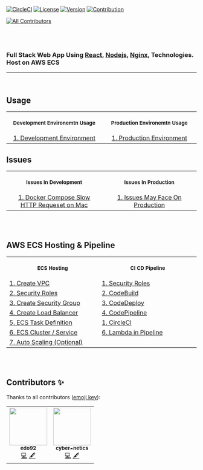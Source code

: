 [![CircleCI](https://circleci.com/gh/edo92/AWS-ECS-Hosting-Pipeline.svg?style=shield)]()
[![License](https://img.shields.io/badge/license-MIT-yellow?style=shield)](https://github.com/edo92/AWS-ECS-Hosting-Pipeline/blob/main/LICENSE)
[![Version](https://img.shields.io/badge/version-v1.0.0-1abc9c?style=shield)](https://github.com/edo92/AWS-ECS-Hosting-Pipeline)
[![Contribution](https://img.shields.io/badge/contributions-welcome-red.svg?style=shield)](https://github.com/edo92/AWS-ECS-Hosting-Pipeline)

<!-- ALL-CONTRIBUTORS-BADGE:START - Do not remove or modify this section -->

[![All Contributors](https://img.shields.io/badge/all_contributors-2-orange.svg?style=flat-square)](#contributors)

<!-- ALL-CONTRIBUTORS-BADGE:END -->

<br/>
<br/>

### Full Stack Web App Using [React](https://github.com/edo92/AWS-ECS-Hosting-Pipeline/tree/main/src/client), [Nodejs](https://github.com/edo92/AWS-ECS-Hosting-Pipeline/tree/main/src/backend), [Nginx](https://github.com/edo92/AWS-ECS-Hosting-Pipeline/tree/main/src/nginx), Technologies. Host on AWS ECS

---

<br/>

## Usage

<table align="center">
  <tr>
    <th align="center">
      <img width="441" height="1" />
      <p>
        <small>Development Environemtn Usage</small>
      </p>
    </th>
    <th align="center">
      <img width="441" height="1" />
      <p>
        <small>Production Environemtn Usage</small>
      </p>
    </th>
  </tr>
  <tr align="center">
    <td>
      <a
        href="https://github.com/edo92/AWS-ECS-Hosting-Pipeline/blob/docs/usage/usage.md#development-environment"
        >   1. Development Environment</a
      >
    </td>
    <td>
      <a
        href="https://github.com/edo92/AWS-ECS-Hosting-Pipeline/blob/docs/usage/usage.md#production-environment"
        >   1. Production Environment</a
      >
    </td>
  </tr>
</table>

## Issues

<table align="center">
  <tr>
    <th align="center">
      <img width="441" height="1" />
      <p>
        <small>Issues In Development</small>
      </p>
    </th>
    <th align="center">
      <img width="441" height="1" />
      <p>
        <small>Issues In Production</small>
      </p>
    </th>
  </tr>
  <tr align="center">
    <td>
      <a
        href="https://github.com/edo92/AWS-ECS-Hosting-Pipeline/blob/docs/issues/issues.md#development"
        >   1. Docker Compose Slow HTTP Requeset on Mac</a
      >
    </td>
    <td>
      <a
        href="https://github.com/edo92/AWS-ECS-Hosting-Pipeline/blob/docs/issues/issues.md#production"
        >   1. Issues May Face On Production</a
      >
    </td>
  </tr>
</table>

<br/>
<br/>

## AWS ECS Hosting & Pipeline

<table>
  <tr>
    <th align="center">
      <img width="441" height="1" />
      <p>
        <small>ECS Hosting</small>
      </p>
    </th>
    <th align="center">
      <img width="441" height="1" />
      <p>
        <small>CI CD Pipeline</small>
      </p>
    </th>
  </tr>
  <tr>
    <td>
      <a
        href="https://github.com/edo92/AWS-ECS-Hosting-Pipeline/blob/docs/vpc/vpc.md"
        >   1. Create VPC</a
      >
    </td>
    <td>
      <a
        href="https://github.com/edo92/AWS-ECS-Hosting-Pipeline/blob/docs/codebuild/codebuild.md#create-codebuild"
        >   1. Security Roles</a
      >
    </td>
  </tr>
  <tr>
    <td>
      <a
        href="https://github.com/edo92/AWS-ECS-Hosting-Pipeline/blob/docs/securityrole/securityrole.md#security-roles"
        >   2. Security Roles</a
      >
    </td>
    <td>
      <a
        href="https://github.com/edo92/AWS-ECS-Hosting-Pipeline/blob/docs/codebuild/codebuild.md#create-codebuild"
        >2. CodeBuild</a
      >
    </td>
  </tr>
  <tr>
    <td>
      <a
        href="https://github.com/edo92/AWS-ECS-Hosting-Pipeline/blob/docs/securitygroup/securitygroup.md"
        >   3. Create Security Group</a
      >
    </td>
    <td>
      <a
        href="https://github.com/edo92/AWS-ECS-Hosting-Pipeline/blob/docs/codedeploy/codedeploy.md"
        >3. CodeDeploy</a
      >
    </td>
  </tr>
  <tr>
    <td>
      <a
        href="https://github.com/edo92/AWS-ECS-Hosting-Pipeline/blob/docs/loadbalancer/loadbalancer.md"
        >   4. Create Load Balancer</a
      >
    </td>
    <td>
      <a
        href="https://github.com/edo92/AWS-ECS-Hosting-Pipeline/blob/docs/codepipeline/pipeline.md#codepipeline"
        >4. CodePipeline</a
      >
    </td>
  </tr>
  <tr>
    <td>
      <a
        href="https://github.com/edo92/AWS-ECS-Hosting-Pipeline/blob/docs/ecs/ecstaskdef.md"
        >   5. ECS Task Definition</a
      >
    </td>
    <td>
      <a
        href="https://github.com/edo92/AWS-ECS-Hosting-Pipeline/blob/docs/circleci/circleci.md"
        >   1. CircleCI</a
      >
    </td>
  </tr>
   <tr>
    <td>
      <a
        href="https://github.com/edo92/AWS-ECS-Hosting-Pipeline/blob/docs/ecs/ecscluster.md"
        >   6. ECS Cluster / Service</a
      >
    </td>
    <td>
      <a
        href="https://github.com/edo92/AWS-ECS-Hosting-Pipeline/blob/docs/lambda/lambda.md"
        >   6. Lambda in Pipeline</a
      >
    </td>
  </tr>
  <tr>
    <td>
      <a
        href="https://github.com/edo92/AWS-ECS-Hosting-Pipeline/blob/docs/autoscaling/autoscaling.md#auto-scaling"
        >   7. Auto Scaling (Optional)</a
      >
    </td>
    <td>
    </td>
  </tr>
</table>

<br/>
<br/>

## Contributors ✨

Thanks to all contributors ([emoji key](https://github.com/edo92/AWS-ECS-Hosting-Pipeline#Contributors)):

<!-- ALL-CONTRIBUTORS-LIST:START - Do not remove or modify this section -->
<!-- prettier-ignore-start -->
<!-- markdownlint-disable -->

<table>
  <tr>
    <td align="center">
      <a href="https://github.com/edo92"
        ><img
          src="https://avatars.githubusercontent.com/u/33237305?s=400&u=9add80378cc1238ad19d4c8ebf9cf409f77b649a&v=4"
          width="100px;"
          alt=""
        /><br /><sub><b>edo92</b></sub></a
      ><br /><a
        href="https://github.com/edo92/AWS-ECS-Hosting-Pipeline/commits?author=edo92"
        title="Code"
        >💻</a
      >
      <a href="#content-edo92" title="Content">🖋</a>
    </td>
    <td align="center">
      <a href="https://github.com/cyber-netics"
        ><img
          src="https://avatars.githubusercontent.com/u/67401984?s=400&v=4"
          width="100px;"
          alt=""
        /><br /><sub><b>cyber-netics</b></sub></a
      ><br /><a
        href="https://github.com/edo92/AWS-ECS-Hosting-Pipeline/commits?author=cyber-netics"
        title="Code"
        >💻</a
      >
      <a href="#content-cyber-netics" title="Content">🖋</a>
    </td>
  </tr>
</table>

<!-- markdownlint-enable -->
<!-- prettier-ignore-end -->

<!-- ALL-CONTRIBUTORS-LIST:END -->
